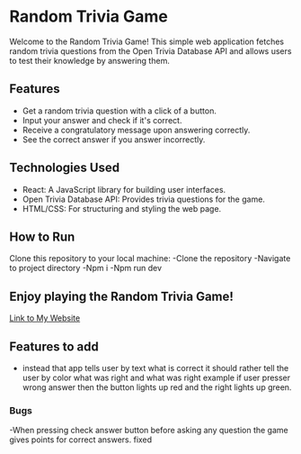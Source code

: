 # Random Trivia Game

Welcome to the Random Trivia Game! This simple web application fetches random trivia questions from the Open Trivia Database API and allows users to test their knowledge by answering them.

## Features

- Get a random trivia question with a click of a button.
- Input your answer and check if it's correct.
- Receive a congratulatory message upon answering correctly.
- See the correct answer if you answer incorrectly.

## Technologies Used

- React: A JavaScript library for building user interfaces.
- Open Trivia Database API: Provides trivia questions for the game.
- HTML/CSS: For structuring and styling the web page.

## How to Run

  Clone this repository to your local machine:
  -Clone the repository
  -Navigate to project directory
  -Npm i
  -Npm run dev  
 
## Enjoy playing the Random Trivia Game!

[Link to My Website](https://triv.azurewebsites.net/)

## Features to add
- instead that app tells user by text what is correct it should rather tell the user by color what was right and what was right
  example if user presser wrong answer then the button lights up red and the right lights up green.


### Bugs
-When pressing check answer button before asking any question the game gives points for correct answers. fixed



